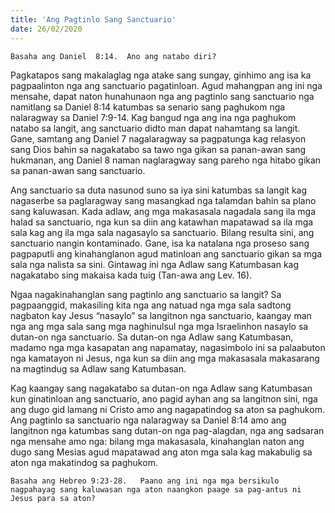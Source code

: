 ```yaml
---
title: 'Ang Pagtinlo Sang Sanctuario'
date: 26/02/2020
---
```


`Basaha ang Daniel  8:14.  Ano ang natabo diri?`

Pagkatapos sang makalaglag nga atake sang sungay, ginhimo ang isa ka pagpaalinton nga ang sanctuario pagatinloan.  Agud mahangpan ang ini nga mensahe, dapat naton hunahunaon nga ang pagtinlo sang sanctuario nga namitlang sa Daniel 8:14 katumbas sa senario sang paghukom nga nalaragway sa Daniel 7:9-14.  Kag bangud nga ang ina nga paghukom natabo sa langit, ang sanctuario didto man dapat nahamtang sa langit.  Gane, samtang ang Daniel 7 nagalaragway sa pagpatunga kag relasyon sang Dios bahin sa nagakatabo sa tawo nga gikan sa panan-awan sang hukmanan, ang Daniel 8 naman naglaragway sang pareho nga hitabo gikan sa panan-awan sang sanctuario.

Ang sanctuario sa duta nasunod suno sa iya sini katumbas sa langit kag nagaserbe sa paglaragway sang masangkad nga talamdan bahin sa plano sang kaluwasan.  Kada adlaw, ang mga makasasala nagadala sang ila mga halad sa sanctuario, nga kun sa diin ang katawhan mapatawad sa ila mga sala kag ang ila mga sala nagasaylo sa sanctuario.  Bilang resulta sini, ang sanctuario nangin kontaminado.  Gane, isa ka natalana nga proseso sang pagpaputli ang kinahanglanon agud matinloan ang sanctuario gikan sa mga sala nga nalista sa sini.  Gintawag ini nga Adlaw sang Katumbasan kag nagakatabo sing makaisa kada tuig (Tan-awa ang Lev. 16). 

Ngaa nagakinahanglan sang pagtinlo ang sanctuario sa langit?  Sa pagpaanggid, makasiling kita nga ang natuad nga mga sala sadtong nagbaton kay Jesus “nasaylo” sa langitnon nga sanctuario, kaangay man nga ang mga sala sang mga naghinulsul nga mga Israelinhon nasaylo sa dutan-on nga sanctuario.  Sa dutan-on nga Adlaw sang Katumbasan, madamo nga mga kasapatan ang napamatay, nagasimbolo ini sa palaabuton nga kamatayon ni Jesus, nga kun sa diin ang mga makasasala makasarang na magtindug sa Adlaw sang Katumbasan.

Kag kaangay sang nagakatabo sa dutan-on nga Adlaw sang Katumbasan kun ginatinloan ang sanctuario, ano pagid ayhan ang sa langitnon sini, nga ang dugo gid lamang ni Cristo amo ang nagapatindog sa aton sa paghukom.  Ang pagtinlo sa sanctuario nga nalaragway sa Daniel 8:14 amo ang langitnon nga katumbas sang dutan-on nga pag-alagdan, nga ang sadsaran nga mensahe amo nga: bilang mga makasasala, kinahanglan naton ang dugo sang Mesias agud mapatawad ang aton mga sala kag makabulig sa aton nga makatindog sa paghukom.

`Basaha ang Hebreo 9:23-28.   Paano ang ini nga mga bersikulo nagpahayag sang kaluwasan nga aton naangkon paage sa pag-antus ni Jesus para sa aton?`
